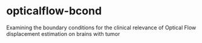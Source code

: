 # opticalflow-bcond
Examining the boundary conditions for the clinical relevance of Optical Flow displacement estimation on brains with tumor
